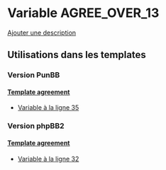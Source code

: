 # Variable AGREE_OVER_13
[Ajouter une description](https://fa-tvars.appspot.com/var/AGREE_OVER_13)

## Utilisations dans les templates

### Version PunBB

#### [Template agreement](punbb/agreement.md)
* [Variable &agrave; la ligne 35](../punbb/agreement.tpl#L35)

### Version phpBB2

#### [Template agreement](subsilver/agreement.md)
* [Variable &agrave; la ligne 32](../subsilver/agreement.tpl#L32)
